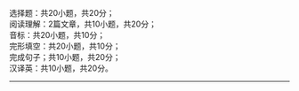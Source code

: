 选择题：共20小题，共20分；<br />
阅读理解：2篇文章，共10小题，共20分；<br />
音标：共20小题，共10分；<br />
完形填空：共20小题，共10分；<br />
完成句子；共10小题，共20分；<br />
汉译英：共10小题，共20分。

---
